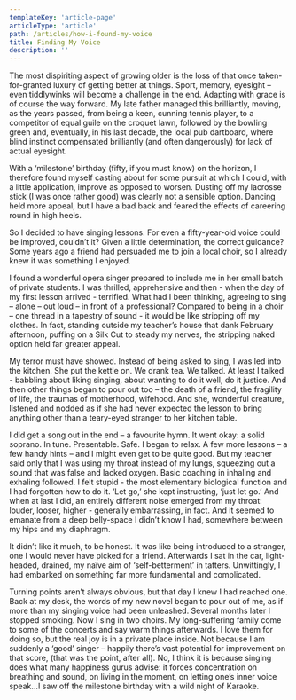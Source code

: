 ```yaml
---
templateKey: 'article-page'
articleType: 'article'
path: /articles/how-i-found-my-voice
title: Finding My Voice
description: ''
---
```


The most dispiriting aspect of growing older is the loss of that once taken-for-granted luxury of getting better at things. Sport, memory, eyesight – even tiddlywinks will become a challenge in the end. Adapting with grace is of course the way forward. My late father managed this brilliantly, moving, as the years passed, from being a keen, cunning tennis player, to a competitor of equal guile on the croquet lawn, followed by the bowling green and, eventually, in his last decade, the local pub dartboard, where blind instinct compensated brilliantly (and often dangerously) for lack of actual eyesight.

With a ‘milestone’ birthday (fifty, if you must know) on the horizon, I therefore found myself casting about for some pursuit at which I could, with a little application, improve as opposed to worsen. Dusting off my lacrosse stick (I was once rather good) was clearly not a sensible option. Dancing held more appeal, but I have a bad back and feared the effects of careering round in high heels.

So I decided to have singing lessons. For even a fifty-year-old voice could be improved, couldn’t it? Given a little determination, the correct guidance? Some years ago a friend had persuaded me to join a local choir, so I already knew it was something I enjoyed.

I found a wonderful opera singer prepared to include me in her small batch of private students. I was thrilled, apprehensive and then - when the day of my first lesson arrived - terrified. What had I been thinking, agreeing to sing – alone – out loud – in front of a professional? Compared to being in a choir – one thread in a tapestry of sound - it would be like stripping off my clothes. In fact, standing outside my teacher’s house that dank February afternoon, puffing on a Silk Cut to steady my nerves, the stripping naked option held far greater appeal.

My terror must have showed. Instead of being asked to sing, I was led into the kitchen. She put the kettle on. We drank tea. We talked. At least I talked - babbling about liking singing, about wanting to do it well, do it justice. And then other things began to pour out too – the death of a friend, the fragility of life, the traumas of motherhood, wifehood. And she, wonderful creature, listened and nodded as if she had never expected the lesson to bring anything other than a teary-eyed stranger to her kitchen table.

I did get a song out in the end – a favourite hymn. It went okay: a solid soprano. In tune. Presentable. Safe. I began to relax. A few more lessons – a few handy hints – and I might even get to be quite good. But my teacher said only that I was using my throat instead of my lungs, squeezing out a sound that was false and lacked oxygen. Basic coaching in inhaling and exhaling followed. I felt stupid - the most elementary biological function and I had forgotten how to do it. ‘Let go,’ she kept instructing, ‘just let go.’ And when at last I did, an entirely different noise emerged from my throat: louder, looser, higher - generally embarrassing, in fact. And it seemed to emanate from a deep belly-space I didn’t know I had, somewhere between my hips and my diaphragm.

It didn’t like it much, to be honest. It was like being introduced to a stranger, one I would never have picked for a friend. Afterwards I sat in the car, light-headed, drained, my naïve aim of ‘self-betterment’ in tatters. Unwittingly, I had embarked on something far more fundamental and complicated.

Turning points aren’t always obvious, but that day I knew I had reached one. Back at my desk, the words of my new novel began to pour out of me, as if more than my singing voice had been unleashed. Several months later I stopped smoking. Now I sing in two choirs. My long-suffering family come to some of the concerts and say warm things afterwards. I love them for doing so, but the real joy is in a private place inside. Not because I am suddenly a ‘good’ singer – happily there’s vast potential for improvement on that score, (that was the point, after all). No, I think it is because singing does what many happiness gurus advise: it forces concentration on breathing and sound, on living in the moment, on letting one’s inner voice speak…I saw off the milestone birthday with a wild night of Karaoke.
